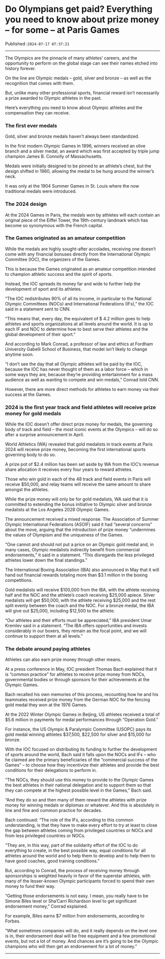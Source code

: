 # Do Olympians get paid? Everything you need to know about prize money – for some – at Paris Games

Published :`2024-07-17 07:37:21`

---

The Olympics are the pinnacle of many athletes’ careers, and the opportunity to perform on the global stage can see their names etched into history forever.

On the line are Olympic medals – gold, silver and bronze – as well as the recognition that comes with them.

But, unlike many other professional sports, financial reward isn’t necessarily a prize awarded to Olympic athletes in the past.

Here’s everything you need to know about Olympic athletes and the compensation they can receive.

### The first ever medals

Gold, silver and bronze medals haven’t always been standardized.

In the first modern Olympic Games in 1896, winners received an olive branch and a silver medal, an award which was first accepted by triple jump champion James B. Connolly of Massachusetts.

Medals were initially designed to be pinned to an athlete’s chest, but the design shifted in 1960, allowing the medal to be hung around the winner’s neck.

It was only at the 1904 Summer Games in St. Louis where the now traditional medals were introduced.

### The 2024 design

At the 2024 Games in Paris, the medals won by athletes will each contain an original piece of the Eiffel Tower, the 19th-century landmark which has become so synonymous with the French capital.

### The Games originated as an amateur competition

While the medals are highly sought-after accolades, receiving one doesn’t come with any financial bonuses directly from the International Olympic Committee (IOC), the organizers of the Games.

This is because the Games originated as an amateur competition intended to champion athletic success and the spirit of sports.

Instead, the IOC spreads its money far and wide to further help the development of sport and its athletes.

“The IOC redistributes 90% of all its income, in particular to the National Olympic Committees (NOCs) and International Federations (IFs),” the IOC said in a statement sent to CNN.

“This means that, every day, the equivalent of $ 4.2 million goes to help athletes and sports organizations at all levels around the world. It is up to each IF and NOC to determine how to best serve their athletes and the global development of their sport.”

And according to Mark Conrad, a professor of law and ethics at Fordham University Gabelli School of Business, that model isn’t likely to change anytime soon.

“I don’t see the day that all Olympic athletes will be paid by the IOC, because the IOC has never thought of them as a labor force – which in some ways they are, because they’re providing entertainment for a mass audience as well as wanting to compete and win medals,” Conrad told CNN.

However, there are more direct methods for athletes to earn money via their success at the Games.

### 2024 is the first year track and field athletes will receive prize money for gold medals

While the IOC doesn’t offer direct prize money for medals, the governing body of track and field – the most iconic events at the Olympics – will do so after a surprise announcement in April.

World Athletics (WA) revealed that gold medalists in track events at Paris 2024 will receive prize money, becoming the first international sports governing body to do so.

A prize pot of $2.4 million has been set aside by WA from the IOC’s revenue share allocation it receives every four years to reward athletes.

Those who win gold in each of the 48 track and field events in Paris will receive $50,000, and relay teams will receive the same amount to share amongst the athletes.

While the prize money will only be for gold medalists, WA said that it is committed to extending the bonus initiative to Olympic silver and bronze medalists at the Los Angeles 2028 Olympic Games.

The announcement received a mixed response. The Association of Summer Olympic International Federations (ASOIF) said it had “several concerns” about the move, arguing that the introduction of prize money “undermines the values of Olympism and the uniqueness of the Games.

“One cannot and should not put a price on an Olympic gold medal and, in many cases, Olympic medalists indirectly benefit from commercial endorsements,” it said in a statement. “This disregards the less privileged athletes lower down the final standings.”

The International Boxing Association (IBA) also announced in May that it will hand out financial rewards totaling more than $3.1 million in the boxing competitions.

Gold medalists will receive $100,000 from the IBA, with the athlete receiving half and the NOC and the athlete’s coach receiving $25,000 apiece. Silver medalists will get $50,000, with the athlete receiving $25,000 and the rest split evenly between the coach and the NOC. For a bronze medal, the IBA will give out $25,000, including $12,500 to the athlete.

“Our athletes and their efforts must be appreciated,” IBA president Umar Kremlev said in a statement. “The IBA offers opportunities and invests considerably in our boxers, they remain as the focal point, and we will continue to support them at all levels.”

### The debate around paying athletes

Athletes can also earn prize money through other means.

At a press conference in May, IOC president Thomas Bach explained that it is “common practice” for athletes to receive prize money from NOCs, governmental bodies or through sponsors for their achievements at the Olympic Games.

Bach recalled his own memories of this process, recounting how he and his teammates received prize money from the German NOC for the fencing gold medal they won at the 1976 Games.

At the 2022 Winter Olympic Games in Beijing, US athletes received a total of $5.6 million in payments for medal performances through “Operation Gold.”

For instance, the US Olympic & Paralympic Committee (USOPC) pays its gold medal winning athletes $37,500, $22,500 for silver and $15,000 for bronze.

With the IOC focused on distributing its funding to further the development of sports around the world, Bach said it falls upon the NOCs and IFs – who he claimed are the primary beneficiaries of the “commercial success of the Games” – to choose how they incentivize their athletes and provide the best conditions for their delegations to perform in.

“The NOCs, they should use this money to provide to the Olympic Games the best athletes in their national delegation and to support them so that they can compete at the highest possible level in the Games,” Bach said.

“And they do so and then many of them reward the athletes with prize money for winning medals or diplomas or whatever. And this is absolutely in line and fine and common practice for decades.

Bach continued: “The role of the IFs, according to this common understanding, is that they have to make every effort to try at least to close the gap between athletes coming from privileged countries or NOCs and from less privileged countries or NOCs.

“They are, in this way, part of the solidarity effort of the IOC to do everything to create, in the best possible way, equal conditions for all athletes around the world and to help them to develop and to help them to have good coaches, good training conditions.”

But, according to Conrad, the process of receiving money through sponsorships is weighted heavily in favor of the superstar athletes, with many of the lesser-known Olympic participants forced to spend their own money to fund their way.

“Getting those endorsements is not easy. I mean, you really have to be Simone Biles level or Sha’Carri Richardson level to get significant endorsement money,” Conrad explained.

For example, Biles earns $7 million from endorsements, according to Forbes.

“What sometimes companies will do, and it really depends on the level one is in, their endorsement deal will be free equipment and a few promotional events, but not a lot of money. And chances are it’s going to be the Olympic champions who will then get an endorsement for a lot of money.”

---

